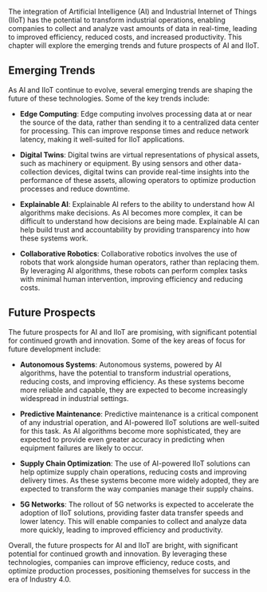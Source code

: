 
The integration of Artificial Intelligence (AI) and Industrial Internet of Things (IIoT) has the potential to transform industrial operations, enabling companies to collect and analyze vast amounts of data in real-time, leading to improved efficiency, reduced costs, and increased productivity. This chapter will explore the emerging trends and future prospects of AI and IIoT.

Emerging Trends
---------------

As AI and IIoT continue to evolve, several emerging trends are shaping the future of these technologies. Some of the key trends include:

* **Edge Computing**: Edge computing involves processing data at or near the source of the data, rather than sending it to a centralized data center for processing. This can improve response times and reduce network latency, making it well-suited for IIoT applications.

* **Digital Twins**: Digital twins are virtual representations of physical assets, such as machinery or equipment. By using sensors and other data-collection devices, digital twins can provide real-time insights into the performance of these assets, allowing operators to optimize production processes and reduce downtime.

* **Explainable AI**: Explainable AI refers to the ability to understand how AI algorithms make decisions. As AI becomes more complex, it can be difficult to understand how decisions are being made. Explainable AI can help build trust and accountability by providing transparency into how these systems work.

* **Collaborative Robotics**: Collaborative robotics involves the use of robots that work alongside human operators, rather than replacing them. By leveraging AI algorithms, these robots can perform complex tasks with minimal human intervention, improving efficiency and reducing costs.

Future Prospects
----------------

The future prospects for AI and IIoT are promising, with significant potential for continued growth and innovation. Some of the key areas of focus for future development include:

* **Autonomous Systems**: Autonomous systems, powered by AI algorithms, have the potential to transform industrial operations, reducing costs, and improving efficiency. As these systems become more reliable and capable, they are expected to become increasingly widespread in industrial settings.

* **Predictive Maintenance**: Predictive maintenance is a critical component of any industrial operation, and AI-powered IIoT solutions are well-suited for this task. As AI algorithms become more sophisticated, they are expected to provide even greater accuracy in predicting when equipment failures are likely to occur.

* **Supply Chain Optimization**: The use of AI-powered IIoT solutions can help optimize supply chain operations, reducing costs and improving delivery times. As these systems become more widely adopted, they are expected to transform the way companies manage their supply chains.

* **5G Networks**: The rollout of 5G networks is expected to accelerate the adoption of IIoT solutions, providing faster data transfer speeds and lower latency. This will enable companies to collect and analyze data more quickly, leading to improved efficiency and productivity.

Overall, the future prospects for AI and IIoT are bright, with significant potential for continued growth and innovation. By leveraging these technologies, companies can improve efficiency, reduce costs, and optimize production processes, positioning themselves for success in the era of Industry 4.0.
